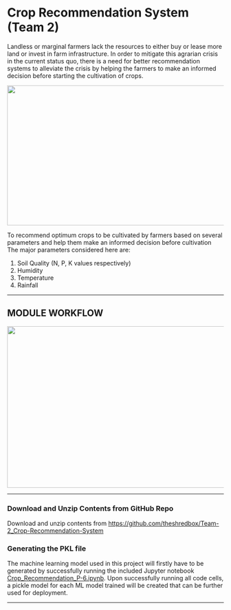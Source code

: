 # **Crop Recommendation System (Team 2)**

Landless or marginal farmers lack the resources to either buy or lease more land or invest in farm infrastructure. In order to mitigate this agrarian crisis in the current status quo, there is a need for better recommendation systems to alleviate the crisis by helping the farmers to make an informed decision before starting the cultivation of crops.

<p align="center">
  <img width="600" height="325" src="https://i.pinimg.com/originals/c8/e5/cc/c8e5cc4d0ae0147b2ec8aa10748dd831.gif">
</p>

To recommend optimum crops to be cultivated by farmers based on several parameters and help them make an informed decision before cultivation
The major parameters considered here are:
1. Soil Quality (N, P, K values respectively)
2. Humidity
3. Temperature
4. Rainfall

---
## **MODULE WORKFLOW**
<p align="left">
  <img width="600" height="375" src="https://user-images.githubusercontent.com/36481036/193409683-eb942bc6-d162-4d5a-8105-fb4069da5a5e.png">
</p>

---

###  Download and Unzip Contents from GitHub Repo

Download and unzip contents from https://github.com/theshredbox/Team-2_Crop-Recommendation-System

### Generating the PKL file

The machine learning model used in this project will firstly have to be generated by successfully running the included Jupyter notebook [Crop_Recommendation_P-6.ipynb](https://github.com/theshredbox/Team-2_Crop-Recommendation-System/blob/main/src/tasks/Crop_Recommendation_P-6.ipynb). Upon successfully running all code cells, a pickle model for each ML model trained will be created that can be further used for deployment.

---



